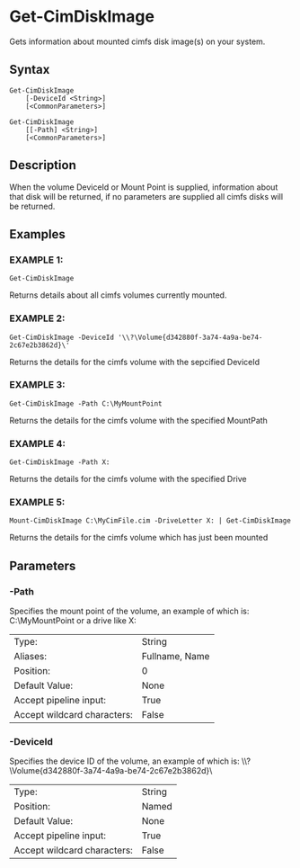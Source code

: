 # Get-CimDiskImage        
        
Gets information about mounted cimfs disk image(s) on your system.

## Syntax

```
Get-CimDiskImage 
    [-DeviceId <String>]
    [<CommonParameters>]
```

```
Get-CimDiskImage 
    [[-Path] <String>] 
    [<CommonParameters>]
```

## Description
When the volume DeviceId or Mount Point is supplied, information about that disk will be returned, if no parameters are supplied all cimfs disks will be returned.

## Examples


### EXAMPLE 1:

```
Get-CimDiskImage
```

Returns details about all cimfs volumes currently mounted.

### EXAMPLE 2:

```
Get-CimDiskImage -DeviceId '\\?\Volume{d342880f-3a74-4a9a-be74-2c67e2b3862d}\'
```
Returns the details for the cimfs volume with the sepcified DeviceId


### EXAMPLE 3:

```
Get-CimDiskImage -Path C:\MyMountPoint
```
Returns the details for the cimfs volume with the specified MountPath

### EXAMPLE 4:

```
Get-CimDiskImage -Path X:
```
Returns the details for the cimfs volume with the specified Drive

### EXAMPLE 5:

```
Mount-CimDiskImage C:\MyCimFile.cim -DriveLetter X: | Get-CimDiskImage
```
Returns the details for the cimfs volume which has just been mounted

## Parameters

### -Path

Specifies the mount point of the volume, an example of which is: C:\MyMountPoint or a drive like X:

|  | |
|---|---|
| Type:    | String |
| Aliases: | Fullname, Name |
| Position: | 0 |
| Default Value: | None |
| Accept pipeline input: | True |
| Accept wildcard characters: | False |

### -DeviceId

Specifies the device ID of the volume, an example of which is: \\\\?\Volume{d342880f-3a74-4a9a-be74-2c67e2b3862d}\


|  | |
|---|---|
| Type:    | String |
| Position: | Named |
| Default Value: | None |
| Accept pipeline input: | True |
| Accept wildcard characters: | False |
